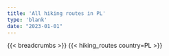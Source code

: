 ```yaml
---
title: 'All hiking routes in PL'
type: 'blank'
date: "2023-01-01"
---
```


{{< breadcrumbs >}}
{{< hiking_routes country=PL >}}
